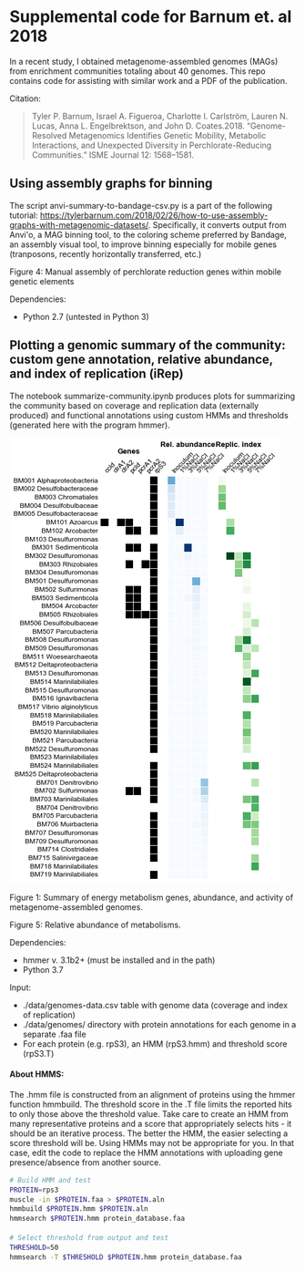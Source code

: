 # Supplemental code for Barnum et. al 2018

In a recent study, I obtained metagenome-assembled genomes (MAGs) from enrichment communities totaling about 40 genomes. This repo contains code for assisting with similar work and a PDF of the publication.

Citation:
>Tyler P. Barnum, Israel A. Figueroa, Charlotte I. Carlström, Lauren N. Lucas, Anna L. Engelbrektson, and John D. Coates.2018. “Genome-Resolved Metagenomics Identifies Genetic Mobility, Metabolic Interactions, and Unexpected Diversity in Perchlorate-Reducing Communities.” ISME Journal 12: 1568–1581.

## Using assembly graphs for binning

The script anvi-summary-to-bandage-csv.py is a part of the following tutorial: https://tylerbarnum.com/2018/02/26/how-to-use-assembly-graphs-with-metagenomic-datasets/. Specifically, it converts output from Anvi'o, a MAG binning tool, to the coloring scheme preferred by Bandage, an assembly visual tool, to improve binning especially for mobile genes (tranposons, recently horizontally transferred, etc.)

Figure 4: Manual assembly of perchlorate reduction genes within mobile genetic elements

Dependencies:

- Python 2.7 (untested in Python 3)

## Plotting a genomic summary of the community: custom gene annotation, relative abundance, and index of replication (iRep)

The notebook summarize-community.ipynb produces plots for summarizing the community based on coverage and replication data (externally produced) and functional annotations using custom HMMs and thresholds (generated here with the program hmmer).

![example plot](https://github.com/tylerbarnum/perchlorate-metagenome-2018/blob/master/data/output/community-summary.png)

Figure 1: Summary of energy metabolism genes, abundance, and activity of metagenome-assembled genomes.

Figure 5: Relative abundance of metabolisms.

Dependencies:

- hmmer v. 3.1b2+ (must be installed and in the path)
- Python 3.7

Input:

- ./data/genomes-data.csv table with genome data (coverage and index of replication)
- ./data/genomes/ directory with protein annotations for each genome in a separate .faa file
- For each protein (e.g. rpS3), an HMM (rpS3.hmm) and threshold score (rpS3.T)

#### About HMMS:

The .hmm file is constructed from an alignment of proteins using the hmmer function hmmbuild. The threshold score in the .T file limits the reported hits to only those above the threshold value. Take care to create an HMM from many representative proteins and a score that appropriately selects hits - it should be an iterative process. The better the HMM, the easier selecting a score threshold will be. Using HMMs may not be appropriate for you. In that case, edit the code to replace the HMM annotations with uploading gene presence/absence from another source.

```bash
# Build HMM and test
PROTEIN=rps3
muscle -in $PROTEIN.faa > $PROTEIN.aln
hmmbuild $PROTEIN.hmm $PROTEIN.aln
hmmsearch $PROTEIN.hmm protein_database.faa

# Select threshold from output and test
THRESHOLD=50
hmmsearch -T $THRESHOLD $PROTEIN.hmm protein_database.faa
```
